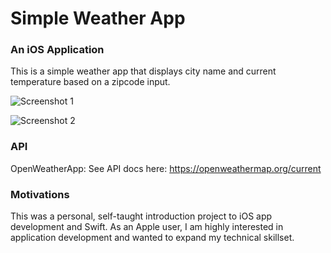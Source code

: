 # Simple Weather App
### An iOS Application

This is a simple weather app that displays city name and current temperature based on a zipcode input.

![Screenshot 1](https://github.com/jessicapham/simple-weather-app/demo1.png)

![Screenshot 2](https://github.com/jessicapham/simple-weather-app/demo2.png)

### API
OpenWeatherApp: See API docs here: https://openweathermap.org/current

### Motivations

This was a personal, self-taught introduction project to iOS app development and Swift.
As an Apple user, I am highly interested in application development and wanted to expand my technical skillset.

